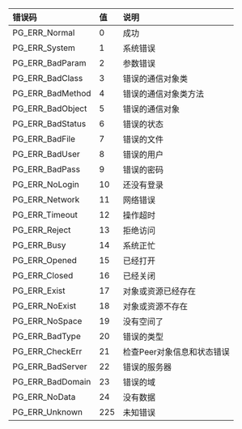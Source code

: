 | 错误码 | 值 | 说明 |
| :--- | :--- | :--- |
| PG\_ERR\_Normal | 0 | 成功 |
| PG\_ERR\_System | 1 | 系统错误 |
| PG\_ERR\_BadParam | 2 | 参数错误 |
| PG\_ERR\_BadClass | 3 | 错误的通信对象类 |
| PG\_ERR\_BadMethod | 4 | 错误的通信对象类方法 |
| PG\_ERR\_BadObject | 5 | 错误的通信对象 |
| PG\_ERR\_BadStatus | 6 | 错误的状态 |
| PG\_ERR\_BadFile | 7 | 错误的文件 |
| PG\_ERR\_BadUser | 8 | 错误的用户 |
| PG\_ERR\_BadPass | 9 | 错误的密码 |
| PG\_ERR\_NoLogin | 10 | 还没有登录 |
| PG\_ERR\_Network | 11 | 网络错误 |
| PG\_ERR\_Timeout | 12 | 操作超时 |
| PG\_ERR\_Reject | 13 | 拒绝访问 |
| PG\_ERR\_Busy | 14 | 系统正忙 |
| PG\_ERR\_Opened | 15 | 已经打开 |
| PG\_ERR\_Closed | 16 | 已经关闭 |
| PG\_ERR\_Exist | 17 | 对象或资源已经存在 |
| PG\_ERR\_NoExist | 18 | 对象或资源不存在 |
| PG\_ERR\_NoSpace | 19 | 没有空间了 |
| PG\_ERR\_BadType | 20 | 错误的类型 |
| PG\_ERR\_CheckErr | 21 | 检查Peer对象信息和状态错误 |
| PG\_ERR\_BadServer | 22 | 错误的服务器 |
| PG\_ERR\_BadDomain | 23 | 错误的域 |
| PG\_ERR\_NoData | 24 | 没有数据 |
| PG\_ERR\_Unknown | 225 | 未知错误 |



